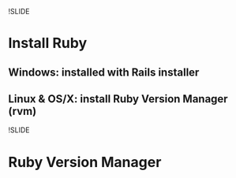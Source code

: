 !SLIDE 
# Install Ruby #
## Windows: installed with Rails installer
## Linux & OS/X: install Ruby Version Manager (rvm)

!SLIDE
# Ruby Version Manager #
